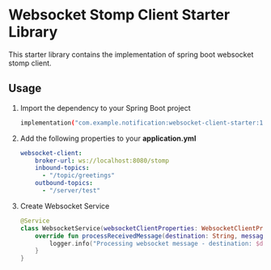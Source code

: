 # Websocket Stomp Client Starter Library

This starter library contains the implementation of spring boot websocket stomp client. 

## Usage

1. Import the dependency to your Spring Boot project

   ```bash
   implementation("com.example.notification:websocket-client-starter:1.0.0")
   ```
   
2. Add the following properties to your **application.yml**
   
   ```yaml
   websocket-client:
       broker-url: ws://localhost:8080/stomp
       inbound-topics: 
         - "/topic/greetings"
       outbound-topics: 
         - "/server/test"
   ```

3. Create Websocket Service
 
    ```kotlin
    @Service
    class WebsocketService(websocketClientProperties: WebsocketClientProperties): AbstractWebsocketService(websocketClientProperties) {
        override fun processReceivedMessage(destination: String, message: String) {
            logger.info("Processing websocket message - destination: $destination, message: $message")
        }
    }
    ```

